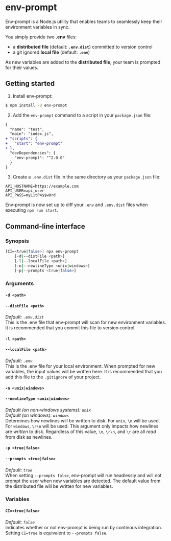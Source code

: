 # env-prompt
Env-prompt is a Node.js utility that enables teams to seamlessly keep their environment variables in sync.

You simply provide two **.env** files:
 - a **distributed file** (default: **`.env.dist`**) committed to version control
 - a git ignored **local file** (default: **`.env`**)

As new variables are added to the **distributed file**, your team is prompted for their values.

## Getting started
1) Install env-prompt:
```sh
$ npm install -D env-prompt
```

2) Add the `env-prompt` command to a script in your `package.json` file:
```diff
{
  "name": "test",
  "main": "index.js",
+ "scripts": {
+   "start": "env-prompt"
+ },
  "devDependencies": {
    "env-prompt": "^2.0.0"
  }
}
```

3) Create a `.env.dist` file in the same directory as your `package.json` file:
```
API_HOSTNAME=https://example.com
API_USER=api_user
API_PASS=myL1tP4$$w0rd
```

Env-prompt is now set up to diff your `.env` and `.env.dist` files when executing `npm run start`.

## Command-line interface
### Synopsis
```sh
[CI=<true|false>] npx env-prompt
    [-d|--distFile <path>]
    [-l|--localFile <path>]
    [-n|--newlineType <unix|windows>]
    [-p|--prompts <true|false>]
```

### Arguments
#### `-d <path>`
#### `--distFile <path>`
_Default: `.env.dist`_\
This is the .env file that env-prompt will scan for new environment variables. It is recommended that you commit this file to version control.


#### `-l <path>`
#### `--localFile <path>`
_Default: `.env`_\
This is the .env file for your local environment. When prompted for new variables, the input values will be written here. It is recommended that you add this file to the `.gitignore` of your project.

#### `-n <unix|windows>`
#### `--newlineType <unix|windows>`
_Default (on non-windows systems): `unix`_\
_Default (on windows): `windows`_\
Determines how newlines will be written to disk. For `unix`, `\n` will be used. For `windows`, `\r\n` will be used.
This argument only impacts how newlines are _written_ to disk. Regardless of this value, `\n`, `\r\n`, and `\r` are all _read_ from disk as newlines.

#### `-p <true|false>`
#### `--prompts <true|false>`
_Default: `true`_\
When setting `--prompts false`, env-prompt will run headlessly and will not prompt the user when new variables are detected.
The default value from the distributed file will be written for new variables.

### Variables
#### `CI=<true|false>`
_Default: `false`_\
Indicates whether or not env-prompt is being run by continous integration. Setting `CI=true` is equivalent to `--prompts false`.

